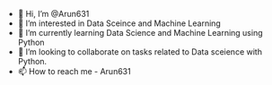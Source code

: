- 👋 Hi, I’m @Arun631
- 👀 I’m interested in Data Sceince and Machine Learning
- 🌱 I’m currently learning Data Science and Machine Learning using Python
- 💞️ I’m looking to collaborate on tasks related to Data sceience with Python.
- 📫 How to reach me - Arun631

<!---
Arun631/Arun631 is a ✨ special ✨ repository because its `README.md` (this file) appears on your GitHub profile.
You can click the Preview link to take a look at your changes.
--->
